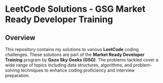 # LeetCode Solutions - GSG Market Ready Developer Training

## Overview
This repository contains my solutions to various **LeetCode** coding challenges. These solutions are part of the **Market Ready Developer Training** program by **Gaza Sky Geeks (GSG)**. The problems tackled cover a wide range of topics including data structures, algorithms, and problem-solving techniques to enhance coding proficiency and interview preparation.
